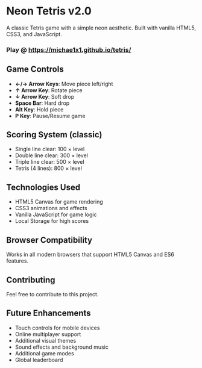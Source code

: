 # Neon Tetris v2.0

A classic Tetris game with a simple neon aesthetic. Built with vanilla HTML5, CSS3, and JavaScript.



### Play @ https://michae1x1.github.io/tetris/



## Game Controls

- **←/→ Arrow Keys**: Move piece left/right
- **↑ Arrow Key**: Rotate piece
- **↓ Arrow Key**: Soft drop
- **Space Bar**: Hard drop
- **Alt Key**: Hold piece
- **P Key**: Pause/Resume game

## Scoring System (classic)

- Single line clear: 100 × level
- Double line clear: 300 × level
- Triple line clear: 500 × level
- Tetris (4 lines): 800 × level

## Technologies Used

- HTML5 Canvas for game rendering
- CSS3 animations and effects
- Vanilla JavaScript for game logic
- Local Storage for high scores


## Browser Compatibility

Works in all modern browsers that support HTML5 Canvas and ES6 features.


## Contributing

Feel free to contribute to this project.


## Future Enhancements

- Touch controls for mobile devices
- Online multiplayer support
- Additional visual themes
- Sound effects and background music
- Additional game modes
- Global leaderboard
